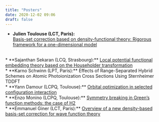 ```yaml
---
title: "Posters"
date: 2020-12-02 09:06
draft: false
---
```


* **Julien Toulouse (LCT, Paris):**  
<a href="toulouse.pdf">Basis-set correction based on density-functional theory: Rigorous framework for a one-dimensional model</a>  
<br>
* **Sajanthan Sekaran (LCQ, Strasbourg):**  
<a href="sekaran.pdf">Local potential functional embedding theory based on the Householder transformation </a>  
<br>
* **Karno Schwinn (LPT, Paris):**  
Effects of Range-Separated Hybrid Schemes on Atomic Photoionization Cross Sections Using Sternheimer TDDFT  
<br>
* **Yann Damour (LCPQ, Toulouse):**  
<a href="damour.pdf">Orbital optimization in selected configuration interaction</a>  
<br>
* **Enzo Monino (LCPQ, Toulouse):**  
<a href="monino.pdf">Symmetry breaking in Green’s function methods: the case of H2</a>  
<br>
* **Emmanuel Giner (LCT, Paris):**   
<a href="giner.pdf">Overview of a new density-based basis-set correction for wave function theory</a>
<br>




